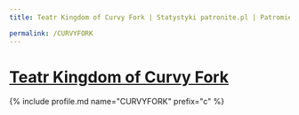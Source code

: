 ```yaml
---
title: Teatr Kingdom of Curvy Fork | Statystyki patronite.pl | Patromierz

permalink: /CURVYFORK
---
```


# [Teatr Kingdom of Curvy Fork](https://patronite.pl/CURVYFORK)

{% include profile.md name="CURVYFORK" prefix="c" %}
